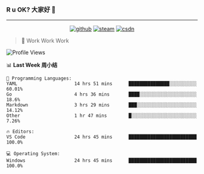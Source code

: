 ### R u OK? 大家好 👋

___

<p align="center">
  <a href="https://bigkjp97.github.io/"><img src="https://img.shields.io/badge/-GitPage-lightgrey" alt="github"></a>
  <a href="https://steamcommunity.com/id/bigkjp/"><img src="https://img.shields.io/badge/-Steam-black" alt="steam"></a>
  <a href="https://blog.csdn.net/qq_38986088"><img src="https://img.shields.io/badge/CSDN-cf000e" alt="csdn"></a>
</p>

> 🧟 Work Work Work

<!--START_SECTION:kjp readme-->
![Profile Views](http://img.shields.io/badge/Mi%20Amigos%E2%99%82%EF%B8%8F-0-ff69b4)

📊 **Last Week 周小结** 

```text
💬 Programming Languages: 
YAML                     14 hrs 51 mins      ███████████████░░░░░░░░░░   60.01% 
Go                       4 hrs 36 mins       ████░░░░░░░░░░░░░░░░░░░░░   18.6% 
Markdown                 3 hrs 29 mins       ███░░░░░░░░░░░░░░░░░░░░░░   14.12% 
Other                    1 hr 47 mins        █░░░░░░░░░░░░░░░░░░░░░░░░   7.26%

🔥 Editors: 
VS Code                  24 hrs 45 mins      █████████████████████████   100.0%

💻 Operating System: 
Windows                  24 hrs 45 mins      █████████████████████████   100.0%

```


<!--END_SECTION:kjp readme-->

<!--
**bigkjp97/bigkjp97** is a ✨ _special_ ✨ repository because its `README.md` (this file) appears on your GitHub profile.

Here are some ideas to get you started:

- 🔭 I’m currently working on ...
- 🌱 I’m currently learning ...
- 👯 I’m looking to collaborate on ...
- 🤔 I’m looking for help with ...
- 💬 Ask me about ...
- 📫 How to reach me: ...
- 😄 Pronouns: ...
- ⚡ Fun fact: ... -->
